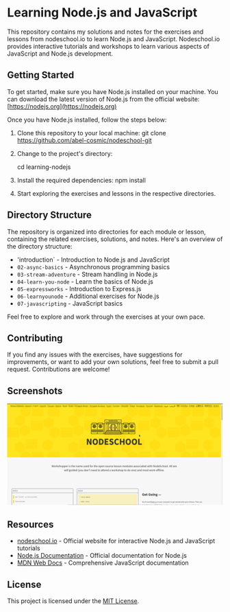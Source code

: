 # Learning Node.js and JavaScript

This repository contains my solutions and notes for the exercises and lessons from nodeschool.io to learn Node.js and JavaScript. Nodeschool.io provides interactive tutorials and workshops to learn various aspects of JavaScript and Node.js development.

## Getting Started

To get started, make sure you have Node.js installed on your machine. You can download the latest version of Node.js from the official website: [https://nodejs.org](https://nodejs.org)

Once you have Node.js installed, follow the steps below:

1. Clone this repository to your local machine:
   git clone https://github.com/abel-cosmic/nodeschool-git

2. Change to the project's directory:

   cd learning-nodejs
3. Install the required dependencies:
   npm install

4. Start exploring the exercises and lessons in the respective directories.

## Directory Structure

The repository is organized into directories for each module or lesson, containing the related exercises, solutions, and notes. Here's an overview of the directory structure:

- 'introduction` - Introduction to Node.js and JavaScript
- `02-async-basics` - Asynchronous programming basics
- `03-stream-adventure` - Stream handling in Node.js
- `04-learn-you-node` - Learn the basics of Node.js
- `05-expressworks` - Introduction to Express.js
- `06-learnyounode` - Additional exercises for Node.js
- `07-javascripting` - JavaScript basics

Feel free to explore and work through the exercises at your own pace.

## Contributing

If you find any issues with the exercises, have suggestions for improvements, or want to add your own solutions, feel free to submit a pull request. Contributions are welcome!

## Screenshots

<!-- Add your screenshots below -->
![Screenshot 1](https://github.com/abel-cosmic/nodeschool/blob/main/images/mainpage.png)

## Resources

- [nodeschool.io](https://nodeschool.io) - Official website for interactive Node.js and JavaScript tutorials
- [Node.js Documentation](https://nodejs.org/docs) - Official documentation for Node.js
- [MDN Web Docs](https://developer.mozilla.org/en-US/docs/Web/JavaScript) - Comprehensive JavaScript documentation

## License

This project is licensed under the [MIT License](LICENSE).


